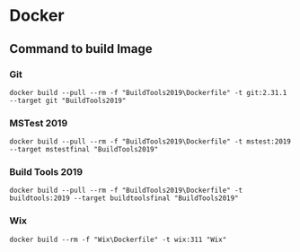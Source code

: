 # Docker

## Command to build Image

### Git

`docker build --pull --rm -f "BuildTools2019\Dockerfile" -t git:2.31.1 --target git "BuildTools2019"`

### MSTest 2019

`docker build --pull --rm -f "BuildTools2019\Dockerfile" -t mstest:2019 --target mstestfinal "BuildTools2019"`

### Build Tools 2019

`docker build --pull --rm -f "BuildTools2019\Dockerfile" -t buildtools:2019 --target buildtoolsfinal "BuildTools2019"`

### Wix

`docker build --rm -f "Wix\Dockerfile" -t wix:311 "Wix"`
